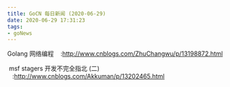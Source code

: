 ```yaml
---
title: GoCN 每日新闻 (2020-06-29)
date: 2020-06-29 17:31:23
tags:
- goNews
---
```

Golang 网络编程    :http://www.cnblogs.com/ZhuChangwu/p/13198872.html

 msf stagers 开发不完全指北 (二)    :http://www.cnblogs.com/Akkuman/p/13202465.html

